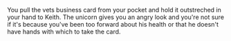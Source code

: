 You pull the vets business card from your pocket and hold it outstreched in your hand to Keith. The unicorn gives you an angry look and you're not sure if it's because you've been too forward about his health or that he doesn't have hands with which to take the card.